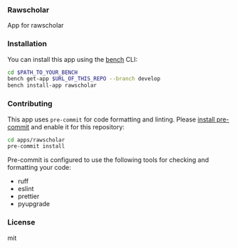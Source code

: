 ### Rawscholar

App for rawscholar

### Installation

You can install this app using the [bench](https://github.com/frappe/bench) CLI:

```bash
cd $PATH_TO_YOUR_BENCH
bench get-app $URL_OF_THIS_REPO --branch develop
bench install-app rawscholar
```

### Contributing

This app uses `pre-commit` for code formatting and linting. Please [install pre-commit](https://pre-commit.com/#installation) and enable it for this repository:

```bash
cd apps/rawscholar
pre-commit install
```

Pre-commit is configured to use the following tools for checking and formatting your code:

- ruff
- eslint
- prettier
- pyupgrade

### License

mit
